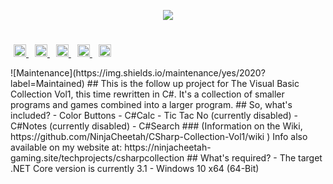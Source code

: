 <p align="center">
<img src="https://ninjacheetah-gaming.site/WindowsIconCSharpCollection.png.png"/>
<h1 CSharp-Collection></h1>
<a href="https://github.com/NinjaCheetah/CSharp-Collection/workflows/.NET%20Core/badge.svg?branch=master" style="padding-left: 5px; padding-right: 5px;">
	<img src="https://github.com/NinjaCheetah/CSharp-Collection/workflows/.NET%20Core/badge.svg?branch=master" height="20">
</a>
<a href="https://img.shields.io/github/downloads/NinjaCheetah/CSharp-Collection/total?color=Aqua&label=Downloads" style="padding-left: 5px; padding-right: 5px;">
	<img src="https://img.shields.io/github/downloads/NinjaCheetah/CSharp-Collection/total?color=Aqua&label=Downloads" height="20">
</a>
<a href="https://img.shields.io/github/v/release/NinjaCheetah/CSharp-Collection?label=Latest%20Release" style="padding-left: 5px; padding-right: 5px;">
	<img src="https://img.shields.io/github/v/release/NinjaCheetah/CSharp-Collection?label=Latest%20Release" height="20">
</a>
<a href="https://discord.com/invite/TbPXuFr" style="padding-left: 5px; padding-right: 5px;">
		<img src="https://img.shields.io/badge/Discord-Server-purple.svg" height="20">
</a>
<a href="https://www.youtube.com/channel/UCW7-9GMKhze0RoharpssuAA" style="padding-left: 5px; padding-right: 5px;">
		<img src="https://img.shields.io/badge/YouTube-Channel-red.svg" height="20">
  </a>
</p>
![Maintenance](https://img.shields.io/maintenance/yes/2020?label=Maintained)
## This is the follow up project for The Visual Basic Collection Vol1, this time rewritten in C#. It's a collection of smaller programs and games combined into a larger program.
## So, what's included?
- Color Buttons
- C#Calc
- Tic Tac No (currently disabled)
- C#Notes (currently disabled)
- C#Search
### (Information on the Wiki, https://github.com/NinjaCheetah/CSharp-Collection-Vol1/wiki )
Info also available on my website at: https://ninjacheetah-gaming.site/techprojects/csharpcollection
## What's required?
- The target .NET Core version is currently 3.1
- Windows 10 x64 (64-Bit)

